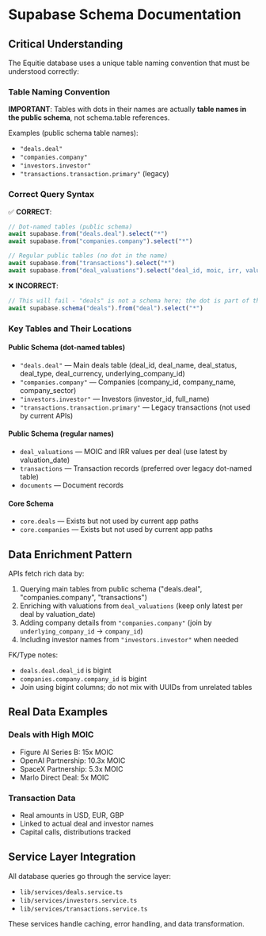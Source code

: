 # Supabase Schema Documentation

## Critical Understanding

The Equitie database uses a unique table naming convention that must be understood correctly:

### Table Naming Convention

**IMPORTANT**: Tables with dots in their names are actually **table names in the public schema**, not schema.table references.

Examples (public schema table names):

- `"deals.deal"`
- `"companies.company"`
- `"investors.investor"`
- `"transactions.transaction.primary"` (legacy)

### Correct Query Syntax

✅ **CORRECT**:

```javascript
// Dot-named tables (public schema)
await supabase.from("deals.deal").select("*")
await supabase.from("companies.company").select("*")

// Regular public tables (no dot in the name)
await supabase.from("transactions").select("*")
await supabase.from("deal_valuations").select("deal_id, moic, irr, valuation_date")
```

❌ **INCORRECT**:

```javascript
// This will fail - "deals" is not a schema here; the dot is part of the table name
await supabase.schema("deals").from("deal").select("*")
```

### Key Tables and Their Locations

#### Public Schema (dot-named tables)

- `"deals.deal"` — Main deals table (deal_id, deal_name, deal_status, deal_type, deal_currency, underlying_company_id)
- `"companies.company"` — Companies (company_id, company_name, company_sector)
- `"investors.investor"` — Investors (investor_id, full_name)
- `"transactions.transaction.primary"` — Legacy transactions (not used by current APIs)

#### Public Schema (regular names)

- `deal_valuations` — MOIC and IRR values per deal (use latest by valuation_date)
- `transactions` — Transaction records (preferred over legacy dot-named table)
- `documents` — Document records

#### Core Schema

- `core.deals` — Exists but not used by current app paths
- `core.companies` — Exists but not used by current app paths

## Data Enrichment Pattern

APIs fetch rich data by:

1. Querying main tables from public schema ("deals.deal", "companies.company", "transactions")
2. Enriching with valuations from `deal_valuations` (keep only latest per deal by valuation_date)
3. Adding company details from `"companies.company"` (join by `underlying_company_id` → `company_id`)
4. Including investor names from `"investors.investor"` when needed

FK/Type notes:

- `deals.deal.deal_id` is bigint
- `companies.company.company_id` is bigint
- Join using bigint columns; do not mix with UUIDs from unrelated tables

## Real Data Examples

### Deals with High MOIC

- Figure AI Series B: 15x MOIC
- OpenAI Partnership: 10.3x MOIC
- SpaceX Partnership: 5.3x MOIC
- Marlo Direct Deal: 5x MOIC

### Transaction Data

- Real amounts in USD, EUR, GBP
- Linked to actual deal and investor names
- Capital calls, distributions tracked

## Service Layer Integration

All database queries go through the service layer:

- `lib/services/deals.service.ts`
- `lib/services/investors.service.ts`
- `lib/services/transactions.service.ts`

These services handle caching, error handling, and data transformation.
